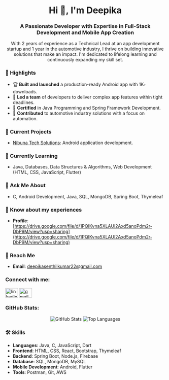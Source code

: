 <h1 align="center">Hi 👋, I'm Deepika</h1>
<h3 align="center">A Passionate Developer with Expertise in Full-Stack Development and Mobile App Creation</h3>

<p align="center">
  With 2 years of experience as a Technical Lead at an app development startup and 1 year in the automotive industry, I thrive on building innovative solutions that make an impact. I'm dedicated to lifelong learning and continuously expanding my skill set.
</p>

### 🌟 Highlights
- 🏆 **Built and launched** a production-ready Android app with 1K+ downloads.
- 🚰 **Led a team** of developers to deliver complex app features within tight deadlines.
- 📝 **Certified** in Java Programming and Spring Framework Development.
- 🚀 **Contributed** to automotive industry solutions with a focus on automation.

### 🔬 Current Projects
- [Nibuna Tech Solutions](https://github.com/DeepiSen/DeepiSen): Android application development.

### 🌱 Currently Learning
- Java, Databases, Data Structures & Algorithms, Web Development (HTML, CSS, JavaScript, Flutter)

### 💬 Ask Me About
- C, Android Development, Java, SQL, MongoDB, Spring Boot, Thymeleaf

### 📄 Know about my experiences 
- **Profile**: [https://drive.google.com/file/d/1PQIKvna5XLAUl2Axd5anoPdm2r-DbP9M/view?usp=sharing](https://drive.google.com/file/d/1PQIKvna5XLAUl2Axd5anoPdm2r-DbP9M/view?usp=sharing)

### 📧 Reach Me
- **Email**: deepikasenthilkumar22@gmail.com

<h3 align="left">Connect with me:</h3>
<p align="left">
  <a href="https://linkedin.com/in/deepika-r-116682202" target="blank"><img align="center" src="https://cdn.jsdelivr.net/npm/simple-icons@v3/icons/linkedin.svg" alt="linkedin" height="30" width="40" /></a>
  <a href="mailto:deepikasenthilkumar22@gmail.com" target="blank"><img align="center" src="https://cdn.jsdelivr.net/npm/simple-icons@v3/icons/gmail.svg" alt="gmail" height="30" width="40" /></a>
</p>


<h3 align="left">GitHub Stats:</h3>
<p align="center">
  <img src="https://github-readme-stats.vercel.app/api?username=DeepiSen&show_icons=true&theme=radical" alt="GitHub Stats" />
  <img src="https://github-readme-stats.vercel.app/api/top-langs/?username=DeepiSen&layout=compact&theme=radical" alt="Top Languages" />
</p>


### 🛠️ Skills
- **Languages**: Java, C, JavaScript, Dart
- **Frontend**: HTML, CSS, React, Bootstrap, Thymeleaf
- **Backend**: Spring Boot, Node.js, Firebase
- **Database**: SQL, MongoDB, MySQL
- **Mobile Development**: Android, Flutter
- **Tools**: Postman, Git, AWS

